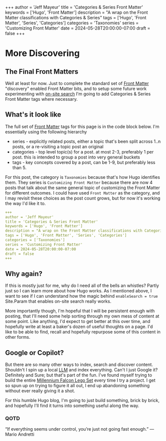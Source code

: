 +++
author = 'Jeff Mayeur'
title = 'Categories & Series Front Matter'
keywords = ['Hugo', 'Front Matter']
description = "A wrap on the Front Matter classifications with Categories & Series"
tags = ['Hugo', 'Front Matter', 'Series', 'Categories']
categories = 'Taxonomies'
series = 'Customizing Front Matter'
date = 2024-05-28T20:00:00-07:00
draft = false
+++
# More Discovering

## The Final Front Matters 
Well at least for now. Just to complete the standard set of [Front Matter](https://gohugo.io/content-management/front-matter/) "discovery" enabled Front Matter bits, and to setup some future work experimenting with [on-site search](https://gist.github.com/eddiewebb/735feb48f50f0ddd65ae5606a1cb41ae) I'm going to add Categories & Series Front Matter tags where necessary.

## What's it look like
The full set of [Front Matter](https://gohugo.io/content-management/front-matter/) tags for this page is in the code block below.  I'm essentially using the following hierarchy
* series - explicitly related posts, either a topic that's been split across 1..n posts, or a re-visiting a topic post an original
* categories - top level topic(s) for a post. at most 2-3, preferably 1 per post. this is intended to group a post into very general buckets 
* tags - key concepts covered by a post, can be 1-9, but preferably less than 5. 

For this post, the category is `Taxonomies` because that's how Hugo identifies them. They series is `Customizing Front Matter` because there are now 4 posts that talk about the same general topic of customizing the Front Matter for different outcomes. I could have used `Front Matter` as the category, and I may revisit these choices as the post count grows, but for now it's working the way I'd like it to.

```yaml
+++
author = 'Jeff Mayeur'
title = 'Categories & Series Front Matter'
keywords = ['Hugo', 'Front Matter']
description = "A wrap on the Front Matter classifications with Categories & Series"
tags = ['Hugo', 'Front Matter', 'Series', 'Categories']
categories = ['Taxonomies']
series = 'Customizing Front Matter'
date = 2024-05-28T20:00:00-07:00
draft = false
+++
```
## Why again?
If this is mostly just for me, why do I need all of the bells an whistles? Partly just so I can learn more about how Hugo works. As I mentioned above, I want to see if I can understand how the magic behind `enableSearch = true` Site.Param that enables on-site search really works.

More importantly though, I'm hopeful that I will be persistent enough with posting, that I'll need some help sorting through my own mess of content at some point. Like anything, I'd expect to get better at this over time, and hopefully write at least a baker's dozen of useful thoughts on a page. I'd like to be able to find, recall and hopefully repurpose some of this content in other forms.

## Google or Copilot?
But there are so many other ways to index, search and discover content. Shouldn't I spin up a local [LLM](https://en.wikipedia.org/wiki/Large_language_model) and index everything. Can't I just Google it? Definitely and Sure; but that's part of the fun. I've found myself trying to build the entire [Millennium Falcon Lego Set](https://www.lego.com/en-us/product/millennium-falcon-75192) every time I try a project. I get so spun up on trying to figure it all out, I end up abandoning something without ever really giving it a shot.

For this humble Hugo blog, I'm going to just build something, brick by brick, and hopefully I'll find it turns into something useful along the way.

### QOTD
“If everything seems under control, you’re just not going fast enough.”
― Mario Andretti